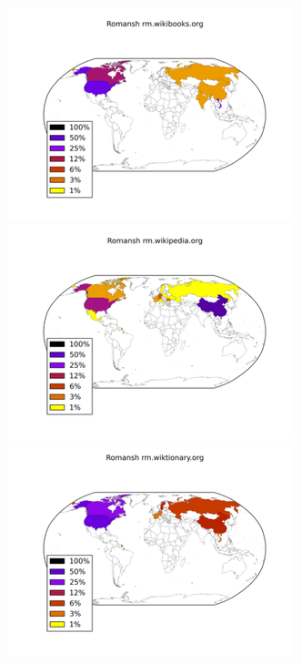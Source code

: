 ![](/images/Romansh-rm.wikibooks.org.png)
![](/images/Romansh-rm.wikipedia.org.png)
![](/images/Romansh-rm.wiktionary.org.png)
